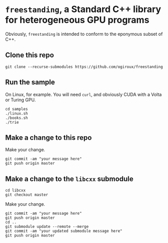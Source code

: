 # `freestanding`, a Standard C++ library for heterogeneous GPU programs

Obviously, `freestanding` is intended to conform to the eponymous subset of C++.

## Clone this repo

```
git clone --recurse-submodules https://github.com/ogiroux/freestanding
```

## Run the sample

On Linux, for example. You will need `curl`, and obviously CUDA with a Volta or Turing GPU.

```
cd samples
./linux.sh
./books.sh
./trie
```

## Make a change to this repo

Make your change.

```
git commit -am "your message here"
git push origin master
```

## Make a change to the `libcxx` submodule

```
cd libcxx
git checkout master
```

Make your change.

```
git commit -am "your message here"
git push origin master
cd ..
git submodule update --remote --merge
git commit -am "your updated submodule message here"
git push origin master
```
